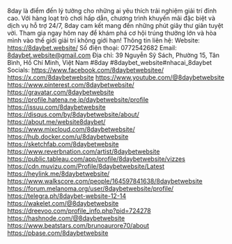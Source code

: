 8day là điểm đến lý tưởng cho những ai yêu thích trải nghiệm giải trí đỉnh cao. Với hàng loạt trò chơi hấp dẫn, chương trình khuyến mãi đặc biệt và dịch vụ hỗ trợ 24/7, 8day cam kết mang đến những phút giây thư giãn tuyệt vời. Tham gia ngay hôm nay để khám phá cơ hội trúng thưởng lớn và hòa mình vào thế giới giải trí không giới hạn!
Thông tin liên hệ:
Website: https://8daybet.website/
Số điện thoại: 0772542682
Email: 8daybet.website@gmail.com
Địa chỉ: 39 Nguyễn Sỹ Sách, Phường 15, Tân Bình, Hồ Chí Minh, Việt Nam
#8day #8daybet_website#nhacai_8daybet
Socials:
https://www.facebook.com/8daybetwebsitee/
https://x.com/8daybetwebsite
https://www.youtube.com/@8daybetwebsite
https://www.pinterest.com/8daybetwebsite/
https://gravatar.com/8daybetwebsite
https://profile.hatena.ne.jp/daybetwebsite/profile
https://issuu.com/8daybetwebsite
https://disqus.com/by/8daybetwebsite/about/
https://about.me/website8daybet/
https://www.mixcloud.com/8daybetwebsite/
https://hub.docker.com/u/8daybetwebsite
https://sketchfab.com/8daybetwebsite
https://www.reverbnation.com/artist/8daybetwebsite
https://public.tableau.com/app/profile/8daybetwebsite/vizzes
https://cdn.muvizu.com/Profile/8daybetwebsite/Latest
https://heylink.me/8daybetwebsite/
https://www.walkscore.com/people/164597841638/8daybetwebsite
https://forum.melanoma.org/user/8daybetwebsite/profile/
https://telegra.ph/8daybet-website-12-14
https://wakelet.com/@8daybetwebsite
https://dreevoo.com/profile_info.php?pid=724278
https://hashnode.com/@8daybetwebsite
https://www.beatstars.com/brunoaurore70/about
https://pbase.com/8daybetwebsite
